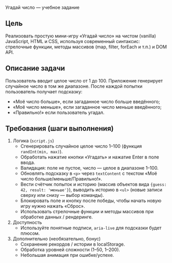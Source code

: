 Угадай число — учебное задание

Цель
---
Реализовать простую мини-игру «Угадай число» на чистом (vanilla) JavaScript, HTML и CSS, используя современный синтаксис: стрелочные функции, методы массивов (map, filter, forEach и т.п.) и DOM API.

Описание задачи
---
Пользователь вводит целое число от 1 до 100. Приложение генерирует случайное число в том же диапазоне. После каждой попытки пользователь получает подсказку:
- «Моё число больше», если загаданное число больше введённого;
- «Моё число меньше», если загаданное число меньше введённого;
- «Правильно!» если пользователь угадал.

Требования (шаги выполнения)
---

1. Логика (`script.js`)
   - Сгенерировать случайное целое число 1–100 (функция `randInt(min, max)`).
   - Обработать нажатие кнопки «Угадать» и нажатие Enter в поле ввода.
   - Валидация: поле не пустое, число — целое в диапазоне 1–100.
   - Обновлять подсказку в `<p>` через `textContent` с текстом «Моё число больше/меньше/Правильно!».
   - Вести счётчик попыток и историю (массив объектов вида `{guess: 42, result: 'меньше'}`), выводить историю в `<ul>` (новые записи сверху или снизу — выбор команды).
   - Блокировать поле и кнопку после победы, чтобы начать новую игру нужно нажать «Сброс».
   - Использовать стрелочные функции и методы массивов при обработке данных / рендеринге.
2. Доступность
   - Используйте понятные подписи, `aria-live` для подсказки будет плюсом.
3. Дополнительно (необязательно, бонус)
   - Сохранение рекордов / истории в localStorage.
   - Обработка уровней сложности (1–50, 1–200).
   - Небольшая анимация при ошибке/успехе.